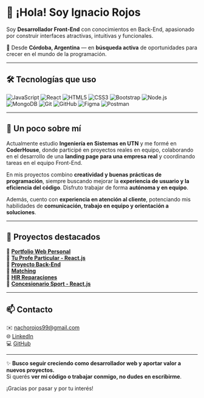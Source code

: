 # 👋 ¡Hola! Soy Ignacio Rojos

Soy **Desarrollador Front-End** con conocimientos en Back-End, apasionado por construir interfaces atractivas, intuitivas y funcionales.

📍 Desde **Córdoba, Argentina** — en **búsqueda activa** de oportunidades para crecer en el mundo de la programación.

---

## 🛠️ Tecnologías que uso

![JavaScript](https://img.shields.io/badge/-JavaScript-F7DF1E?style=flat&logo=javascript&logoColor=black)
![React](https://img.shields.io/badge/-React-61DAFB?style=flat&logo=react&logoColor=black)
![HTML5](https://img.shields.io/badge/-HTML5-E34F26?style=flat&logo=html5&logoColor=white)
![CSS3](https://img.shields.io/badge/-CSS3-1572B6?style=flat&logo=css3&logoColor=white)
![Bootstrap](https://img.shields.io/badge/-Bootstrap-7952B3?style=flat&logo=bootstrap&logoColor=white)
![Node.js](https://img.shields.io/badge/-Node.js-339933?style=flat&logo=node.js&logoColor=white)
![MongoDB](https://img.shields.io/badge/-MongoDB-47A248?style=flat&logo=mongodb&logoColor=white)
![Git](https://img.shields.io/badge/-Git-F05032?style=flat&logo=git&logoColor=white)
![GitHub](https://img.shields.io/badge/-GitHub-181717?style=flat&logo=github&logoColor=white)
![Figma](https://img.shields.io/badge/-Figma-F24E1E?style=flat&logo=figma&logoColor=white)
![Postman](https://img.shields.io/badge/-Postman-FF6C37?style=flat&logo=postman&logoColor=white)

---

## 🚀 Un poco sobre mí

Actualmente estudio **Ingeniería en Sistemas en UTN** y me formé en **CoderHouse**, donde participé en proyectos reales en equipo, colaborando en el desarrollo de una **landing page para una empresa real** y coordinando tareas en el equipo Front-End.

En mis proyectos combino **creatividad y buenas prácticas de programación**, siempre buscando mejorar la **experiencia de usuario y la eficiencia del código**. Disfruto trabajar de forma **autónoma y en equipo**.

Además, cuento con **experiencia en atención al cliente**, potenciando mis habilidades de **comunicación, trabajo en equipo y orientación a soluciones**.

---

## 📂 Proyectos destacados

🚀 [**Portfolio Web Personal**](https://github.com/IgnacioRojos/Porfolio-react-js)  
🚀 [**Tu Profe Particular - React.js**](https://github.com/IgnacioRojos/Tu-Profe-Particular-React.git)  
🚀 [**Proyecto Back-End**](https://github.com/IgnacioRojos/BackEnd.git)  
🚀 [**Matching**](https://github.com/IgnacioRojos/Matching-Vite.git)  
🚀 [**HIR Reparaciones**](https://github.com/IgnacioRojos/HIReparaciones-React-js.git)  
🚀 [**Concesionario Sport - React.js**](https://github.com/IgnacioRojos/Concesionario-Sport-React-Js.git)



---

## 📫 Contacto

✉️ [nachorojos99@gmail.com](mailto:nachorojos99@gmail.com)  
🌐 [LinkedIn](https://www.linkedin.com/in/ignaciorojos)  
💻 [GitHub](https://github.com/IgnacioRojos)

---

✨ **Busco seguir creciendo como desarrollador web y aportar valor a nuevos proyectos.**  
Si querés **ver mi código o trabajar conmigo, no dudes en escribirme**.

¡Gracias por pasar y por tu interés!

